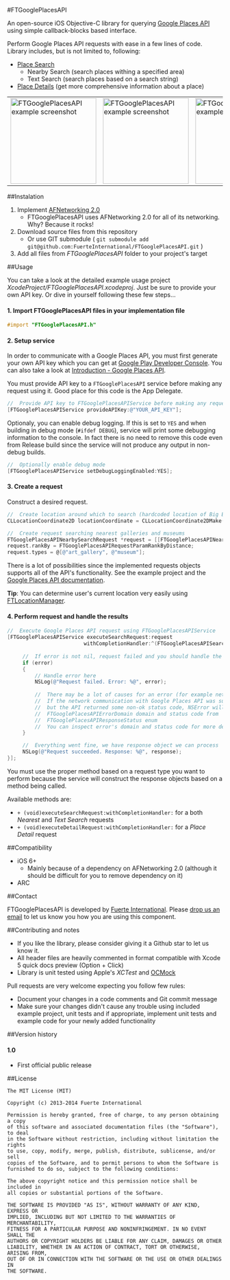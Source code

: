 #FTGooglePlacesAPI

An open-source iOS Objective-C library for querying [Google Places API][1] using simple callback-blocks based interface.

Perform Google Places API requests with ease in a few lines of code. Library includes, but is not limited to, following:

 - [Place Search][2]
     - Nearby Search (search places withing a specified area)
     - Text Search (search places based on a search string)
 - [Place Details][3] (get more comprehensive information about a place)

<table>
  <tr>
    <td>
       <a href="http://i.imgur.com/DGMbcw1.png">
          <img src="http://i.imgur.com/DGMbcw1.png" width="200" alt="FTGooglePlacesAPI example screenshot"/>
       </a>
    </td>
    <td>
       <a href="http://i.imgur.com/1POEIRN.png">
          <img src="http://i.imgur.com/1POEIRN.png" width="200" alt="FTGooglePlacesAPI example screenshot"/>
       </a>
    </td>
    <td>
       <a href="http://i.imgur.com/ATk5qhR.png">
          <img src="http://i.imgur.com/ATk5qhR.png" width="200" alt="FTGooglePlacesAPI example screenshot"/>
       </a>
    </td>
  </tr>
</table>

##Instalation
 
 1. Implement [AFNetworking 2.0][4]
    - FTGooglePlacesAPI uses AFNetworking 2.0 for all of its networking. Why? Because it rocks!
 2. Download source files from this repository
    - Or use GIT submodule ( `git submodule add git@github.com:FuerteInternational/FTGooglePlacesAPI.git` )
 3. Add all files from *FTGooglePlacesAPI* folder to your project's target

##Usage

You can take a look at the detailed example usage project *XcodeProject/FTGooglePlacesAPI.xcodeproj*. Just be sure to provide your own API key. Or dive in yourself following these few steps...

#### 1. Import FTGooglePlacesAPI files in your implementation file
```objective-c
#import "FTGooglePlacesAPI.h"
```

#### 2. Setup service

In order to communicate with a Google Places API, you must first generate your own API key which you can get at [Google Play Developer Console][5]. You can also take a look at [Introduction - Google Places API][6].

You must provide API key to a `FTGooglePlacesAPI` service before making any request using it. Good place for this code is the App Delegate.

```objective-c
//  Provide API key to FTGooglePlacesAPIService before making any requests
[FTGooglePlacesAPIService provideAPIKey:@"YOUR_API_KEY"];
```

Optionaly, you can enable debug logging. If this is set to `YES` and when building in debug mode (`#ifdef DEBUG`), service will print some debugging information to the console. In fact there is no need to remove this code even from Release build since the service will not produce any output in non-debug builds.

```objective-c
//  Optionally enable debug mode
[FTGooglePlacesAPIService setDebugLoggingEnabled:YES];
```

#### 3. Create a request

Construct a desired request.

```objective-c
//  Create location around which to search (hardcoded location of Big Ben here)
CLLocationCoordinate2D locationCoordinate = CLLocationCoordinate2DMake(51.501103,-0.124565);

//  Create request searching nearest galleries and museums
FTGooglePlacesAPINearbySearchRequest *request = [[FTGooglePlacesAPINearbySearchRequest alloc] initWithLocationCoordinate:locationCoordinate];
request.rankBy = FTGooglePlacesAPIRequestParamRankByDistance;
request.types = @[@"art_gallery", @"museum"];
```

There is a lot of possibilities since the implemented requests objects supports all of the API's functionality. See the example project and the [Google Places API documentation][7].

**Tip**: You can determine user's current location very easily using [FTLocationManager][8].

#### 4. Perform request and handle the results

```objective-c
//  Execute Google Places API request using FTGooglePlacesAPIService
[FTGooglePlacesAPIService executeSearchRequest:request
                         withCompletionHandler:^(FTGooglePlacesAPISearchResponse *response, NSError *error) {
                             
     //  If error is not nil, request failed and you should handle the error
     if (error)
     {
         // Handle error here
         NSLog(@"Request failed. Error: %@", error);
         
         //  There may be a lot of causes for an error (for example networking error).
         //  If the network communication with Google Places API was successfull,
         //  but the API returned some non-ok status code, NSError will have
         //  FTGooglePlacesAPIErrorDomain domain and status code from
         //  FTGooglePlacesAPIResponseStatus enum
         //  You can inspect error's domain and status code for more detailed info
     }

     //  Everything went fine, we have response object we can process
     NSLog(@"Request succeeded. Response: %@", response);
}];
```

You must use the proper method based on a request type you want to perform because the service will construct the response objects based on a method being called.

Available methods are:

 - `+ (void)executeSearchRequest:withCompletionHandler:` for a both *Nearest* and *Text Search* requests
 - `+ (void)executeDetailRequest:withCompletionHandler:` for a *Place Detail* request

##Compatibility

 - iOS 6+
    - Mainly because of a dependency on AFNetworking 2.0 (although it should be difficult for you to remove dependency on it)
 - ARC

##Contact

FTGooglePlacesAPI is developed by [Fuerte International](http://fuerteint.com). Please [drop us an email](mailto:open-source@fuerteint.com) to let us know you how you are using this component.

##Contributing and notes

 - If you like the library, please consider giving it a Github star to let us know it.
 - All header files are heavily commented in format compatible with Xcode 5 quick docs preview (Option + Click)
 - Library is unit tested using Apple's *XCTest* and [OCMock](http://ocmock.org/)

Pull requests are very welcome expecting you follow few rules:

 - Document your changes in a code comments and Git commit message
 - Make sure your changes didn't cause any trouble using included example project, unit tests and if appropriate, implement unit tests and example code for your newly added functionality

##Version history

#### 1.0
 - First official public release

##License
```
The MIT License (MIT)

Copyright (c) 2013-2014 Fuerte International

Permission is hereby granted, free of charge, to any person obtaining a copy
of this software and associated documentation files (the "Software"), to deal
in the Software without restriction, including without limitation the rights
to use, copy, modify, merge, publish, distribute, sublicense, and/or sell
copies of the Software, and to permit persons to whom the Software is
furnished to do so, subject to the following conditions:

The above copyright notice and this permission notice shall be included in
all copies or substantial portions of the Software.

THE SOFTWARE IS PROVIDED "AS IS", WITHOUT WARRANTY OF ANY KIND, EXPRESS OR
IMPLIED, INCLUDING BUT NOT LIMITED TO THE WARRANTIES OF MERCHANTABILITY,
FITNESS FOR A PARTICULAR PURPOSE AND NONINFRINGEMENT. IN NO EVENT SHALL THE
AUTHORS OR COPYRIGHT HOLDERS BE LIABLE FOR ANY CLAIM, DAMAGES OR OTHER
LIABILITY, WHETHER IN AN ACTION OF CONTRACT, TORT OR OTHERWISE, ARISING FROM,
OUT OF OR IN CONNECTION WITH THE SOFTWARE OR THE USE OR OTHER DEALINGS IN
THE SOFTWARE.

```


  [1]: https://developers.google.com/places/documentation/
  [2]: https://developers.google.com/places/documentation/search
  [3]: https://developers.google.com/places/documentation/details
  [4]: https://github.com/AFNetworking/AFNetworking
  [5]: https://code.google.com/apis/console
  [6]: https://developers.google.com/places/documentation/#Authentication
  [7]: https://developers.google.com/places/documentation
  [8]: https://github.com/FuerteInternational/FTLocationManager